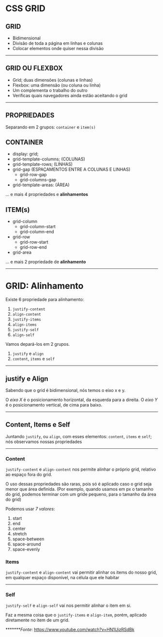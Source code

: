 # CSS GRID

## GRID

- Bidimensional
- Divisão de toda a página em linhas e colunas
- Colocar elementos onde quiser nessa divisão

---

## GRID OU FLEXBOX

- Grid; duas dimensões (colunas e linhas)
- Flexbox: uma dimensão (ou coluna ou linha)
- Um complementa o trabalho do outro
- Verificas quais navegadores ainda estão aceitando o grid

---

## PROPRIEDADES

Separando em 2 grupos:
`container` e `item(s)`

## CONTAINER

- display: grid;
- grid-template-columns;  (COLUNAS)
- grid-template-rows;     (LINHAS)
- grid-gap                (ESPAÇAMENTOS ENTRE A COLUNAS E LINHAS)
    - grid-row-gap
    - grid-columns-gap
- grid-template-areas:     (ÁREA)

... e mais 4 propriedades e **alinhamentos**

## ITEM(s)

- grid-column
    - grid-column-start
    - grid-column-end
- grid-row
    - grid-row-start
    - grid-row-end
- grid-area

... e mais 2 propriedade de **alinhamento**

---
# GRID: Alinhamento

Existe 6 propriedade para alinhamento:
1. `justify-content`
2. `align-content`
3. `justify-items`
4. `align-items`
5. `justify-self`
6. `align-self`

Vamos depará-los em 2 grupos.
1. `justify` e `align`
2. `content`, `items` e `self`

---

## justify e Align

Sabendo que o grid é bidimensional, nós temos o eixo x e y.

O *eixo X* é o posicionamento horizontal, da esquerda para a direita.
O *eixo Y* é o posicionamento vertical, de cima para baixo.  

---

## Content, Items e Self

Juntando `justify`, ou `align`, com esses elementos: `content`, `items` e `self`; nós observamos nossas propriedades

---

### Content

`justify-content` e `align-content` nos permite alinhar o próprio grid, relativo ao espaço fora do grid. 

O uso dessas propriedades são raras, pois só é aplicado caso o grid seja menor que área definida. (Por exemplo, quando usamos em px o tamanho do grid, podemos terminar com um gride pequeno, para o tamanho da área do grid)

Podemos usar *7 valores*:
1. start
2. end
3. center
4. stretch
5. space-between
6. space-around
7. space-evenly

### Items

`justify-content` e `align-content` vai permitir alinhar os items do nosso grid, em qualquer espaço disponível, na célula que ele habitar 

---

### Self

`justify-self` e `align-self` vai nos permitir alinhar o item em si.

Faz a mesma coisa que o `justify-items` e `align-item`, porém, aplicado diretamente no item de um grid.

********Fonte*: https://www.youtube.com/watch?v=HN1UjzRSdBk